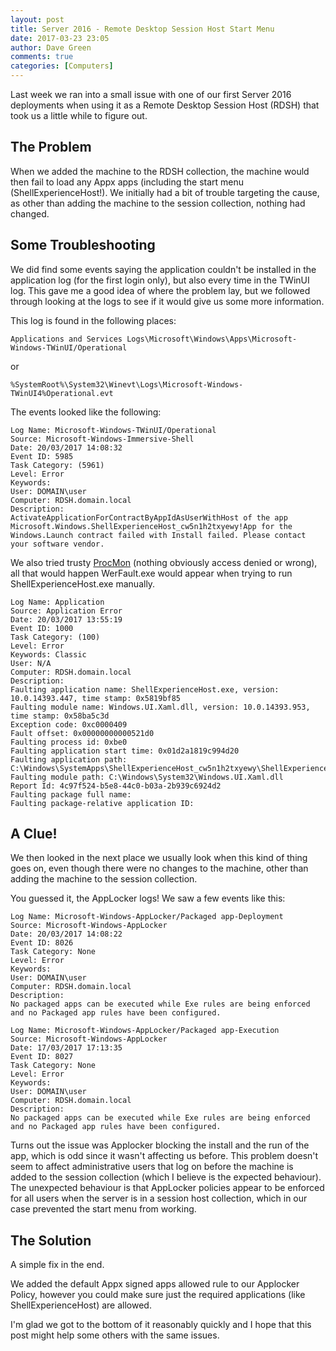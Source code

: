 ```yaml
---
layout: post
title: Server 2016 - Remote Desktop Session Host Start Menu
date: 2017-03-23 23:05
author: Dave Green
comments: true
categories: [Computers]
---
```

Last week we ran into a small issue with one of our first Server 2016 deployments when using it as a Remote Desktop Session Host (RDSH) that took us a little while to figure out.

## The Problem

When we added the machine to the RDSH collection, the machine would then fail to load any Appx apps (including the start menu (ShellExperienceHost!). We initially had a bit of trouble targeting the cause, as other than adding the machine to the session collection, nothing had changed.

## Some Troubleshooting

We did find some events saying the application couldn't be installed in the application log (for the first login only), but also every time in the TWinUI log. This gave me a good idea of where the problem lay, but we followed through looking at the logs to see if it would give us some more information.

This log is found in the following places:

    Applications and Services Logs\Microsoft\Windows\Apps\Microsoft-Windows-TWinUI/Operational

or

    %SystemRoot%\System32\Winevt\Logs\Microsoft-Windows-TWinUI4%Operational.evt

The events looked like the following:

    Log Name: Microsoft-Windows-TWinUI/Operational
    Source: Microsoft-Windows-Immersive-Shell
    Date: 20/03/2017 14:08:32
    Event ID: 5985
    Task Category: (5961)
    Level: Error
    Keywords:
    User: DOMAIN\user
    Computer: RDSH.domain.local
    Description:
    ActivateApplicationForContractByAppIdAsUserWithHost of the app Microsoft.Windows.ShellExperienceHost_cw5n1h2txyewy!App for the     Windows.Launch contract failed with Install failed. Please contact your software vendor.

We also tried trusty [ProcMon](https://technet.microsoft.com/en-us/sysinternals/processmonitor.aspx) (nothing obviously access denied or wrong), all that would happen WerFault.exe would appear when trying to run ShellExperienceHost.exe manually.

    Log Name: Application
    Source: Application Error
    Date: 20/03/2017 13:55:19
    Event ID: 1000
    Task Category: (100)
    Level: Error
    Keywords: Classic
    User: N/A
    Computer: RDSH.domain.local
    Description:
    Faulting application name: ShellExperienceHost.exe, version: 10.0.14393.447, time stamp: 0x5819bf85
    Faulting module name: Windows.UI.Xaml.dll, version: 10.0.14393.953, time stamp: 0x58ba5c3d
    Exception code: 0xc0000409
    Fault offset: 0x00000000000521d0
    Faulting process id: 0xbe0
    Faulting application start time: 0x01d2a1819c994d20
    Faulting application path: C:\Windows\SystemApps\ShellExperienceHost_cw5n1h2txyewy\ShellExperienceHost.exe
    Faulting module path: C:\Windows\System32\Windows.UI.Xaml.dll
    Report Id: 4c97f524-b5e8-44c0-b03a-2b939c6924d2
    Faulting package full name:
    Faulting package-relative application ID:

## A Clue!

We then looked in the next place we usually look when this kind of thing goes on, even though there were no changes to the machine, other than adding the machine to the session collection.

You guessed it, the AppLocker logs! We saw a few events like this:

    Log Name: Microsoft-Windows-AppLocker/Packaged app-Deployment
    Source: Microsoft-Windows-AppLocker
    Date: 20/03/2017 14:08:22
    Event ID: 8026
    Task Category: None
    Level: Error
    Keywords:
    User: DOMAIN\user
    Computer: RDSH.domain.local
    Description:
    No packaged apps can be executed while Exe rules are being enforced and no Packaged app rules have been configured.

    Log Name: Microsoft-Windows-AppLocker/Packaged app-Execution
    Source: Microsoft-Windows-AppLocker
    Date: 17/03/2017 17:13:35
    Event ID: 8027
    Task Category: None
    Level: Error
    Keywords:
    User: DOMAIN\user
    Computer: RDSH.domain.local
    Description:
    No packaged apps can be executed while Exe rules are being enforced and no Packaged app rules have been configured.

Turns out the issue was Applocker blocking the install and the run of the app, which is odd since it wasn't affecting us before. This problem doesn't seem to affect administrative users that log on before the machine is added to the session collection (which I believe is the expected behaviour). The unexpected behaviour is that AppLocker policies appear to be enforced for all users when the server is in a session host collection, which in our case prevented the start menu from working.

## The Solution

A simple fix in the end.

We added the default Appx signed apps allowed rule to our Applocker Policy, however you could make sure just the required applications (like ShellExperienceHost) are allowed.

I'm glad we got to the bottom of it reasonably quickly and I hope that this post might help some others with the same issues.